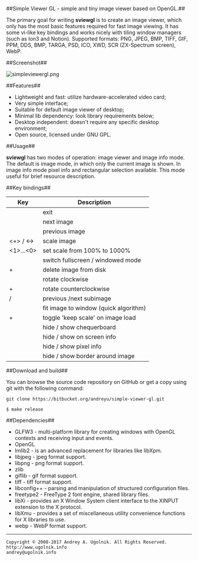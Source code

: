 ##Simple Viewer GL - simple and tiny image viewer based on OpenGL.##

The primary goal for writing **sviewgl** is to create an image viewer, which only has the most basic features required for fast image viewing. It has some vi-like key bindings and works nicely with tiling window managers (such as Ion3 and Notion).
Supported formats: PNG, JPEG, BMP, TIFF, GIF, PPM, DDS, BMP, TARGA, PSD, ICO, XWD, SCR (ZX-Spectrum screen), WebP.

##Screenshot##

![simpleviewergl.png](https://bitbucket.org/repo/XgobE8/images/1203610096-simpleviewergl.png)

##Features##

* Lightweight and fast: utilize hardware-accelerated video card;
* Very simple interface;
* Suitable for default image viewer of desktop;
* Minimal lib dependency: look library requirements below;
* Desktop independent: doesn't require any specific desktop environment;
* Open source, licensed under GNU GPL.

##Usage##

**sviewgl** has two modes of operation: image viewer and image info mode. The default is image mode, in which only the current image is shown. In image info mode pixel info and rectangular selection available. This mode useful for brief resource description.

##Key bindings##

Key             | Description
----------------| --------------------------------------
<esc>           | exit
<space>         | next image
<backspace>     | previous image
<+> / <->       | scale image
<1>...<0>       | set scale from 100% to 1000%
<enter>         | switch fullscreen / windowed mode
<ctrl>+<del>    | delete image from disk
<r>             | rotate clockwise
<shift>+<r>     | rotate counterclockwise
<pgup> / <bgdn> | previous /next subimage
<s>             | fit image to window (quick algorithm)
<shift>+<s>     | toggle 'keep scale' on image load
<c>             | hide / show chequerboard
<i>             | hide / show on screen info
<p>             | hide / show pixel info
<b>             | hide / show border around image

##Download and build##

You can browse the source code repository on GitHub or get a copy using git with the following command:
```
git clone https://bitbucket.org/andreyu/simple-viewer-gl.git
```

```
$ make release
```

##Dependencies##

* GLFW3 - multi-platform library for creating windows with OpenGL contexts and receiving input and events.
* OpenGL
* Imlib2 - is an advanced replacement for libraries like libXpm.
* libjpeg - jpeg format support.
* libpng - png format support.
* zlib
* giflib - gif format support.
* tiff - tiff format support.
* libconfig++ - parsing and manipulation of structured configuration files.
* freetype2 - FreeType 2 font engine, shared library files.
* libXi - provides an X Window System client interface to the XINPUT extension to the X protocol.
* libXmu - provides a set of miscellaneous utility convenience functions for X libraries to use.
* webp - WebP format support.

***
```
Copyright © 2008-2017 Andrey A. Ugolnik. All Rights Reserved.
http://www.ugolnik.info
andrey@ugolnik.info
```
